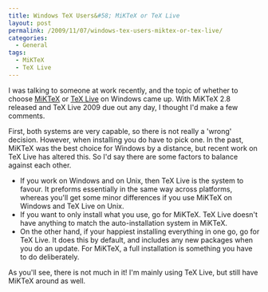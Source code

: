 ```yaml
---
title: Windows TeX Users&#58; MiKTeX or TeX Live
layout: post
permalink: /2009/11/07/windows-tex-users-miktex-or-tex-live/
categories:
  - General
tags:
  - MiKTeX
  - TeX Live
---
```

I was talking to someone at work recently, and the topic of whether to choose [MiKTeX](https://www.miktex.org/) or [TeX Live](https://tug.org/texlive/) on Windows came up. With MiKTeX 2.8 released and TeX Live 2009 due out any day, I thought I'd make a few comments.

First, both systems are very capable, so there is not really a 'wrong' decision. However, when installing you do have to pick one. In the past, MiKTeX was the best choice for Windows by a distance, but recent work on TeX Live has altered this. So I'd say there are some factors to balance against each other.

- If you work on Windows and on Unix, then TeX Live is the system to favour. It preforms essentially in the same way across platforms, whereas you'll get some minor differences if you use MiKTeX on Windows and TeX Live on Unix.
- If you want to only install what you use, go for MiKTeX. TeX Live doesn't have anything to match the auto-installation system in MiKTeX.
- On the other hand, if your happiest installing everything in one go, go for TeX Live. It does this by default, and includes any new packages when you do an update. For MiKTeX, a full installation is something you have to do deliberately.

As you'll see, there is not much in it! I'm mainly using TeX Live, but still have MiKTeX around as well.
